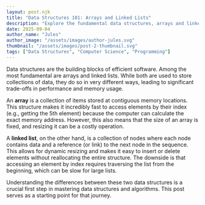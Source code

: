 ```yaml
---
layout: post.njk
title: "Data Structures 101: Arrays and Linked Lists"
description: "Explore the fundamental data structures, arrays and linked lists. Learn their differences, use cases, and performance characteristics."
date: 2025-09-04
author_name: "Jules"
author_image: "/assets/images/author-jules.svg"
thumbnail: "/assets/images/post-2-thumbnail.svg"
tags: ["Data Structures", "Computer Science", "Programming"]
---
```


Data structures are the building blocks of efficient software. Among the most fundamental are arrays and linked lists. While both are used to store collections of data, they do so in very different ways, leading to significant trade-offs in performance and memory usage.

An **array** is a collection of items stored at contiguous memory locations. This structure makes it incredibly fast to access elements by their index (e.g., getting the 5th element) because the computer can calculate the exact memory address. However, this also means that the size of an array is fixed, and resizing it can be a costly operation.

A **linked list**, on the other hand, is a collection of nodes where each node contains data and a reference (or link) to the next node in the sequence. This allows for dynamic resizing and makes it easy to insert or delete elements without reallocating the entire structure. The downside is that accessing an element by index requires traversing the list from the beginning, which can be slow for large lists.

Understanding the differences between these two data structures is a crucial first step in mastering data structures and algorithms. This post serves as a starting point for that journey.
